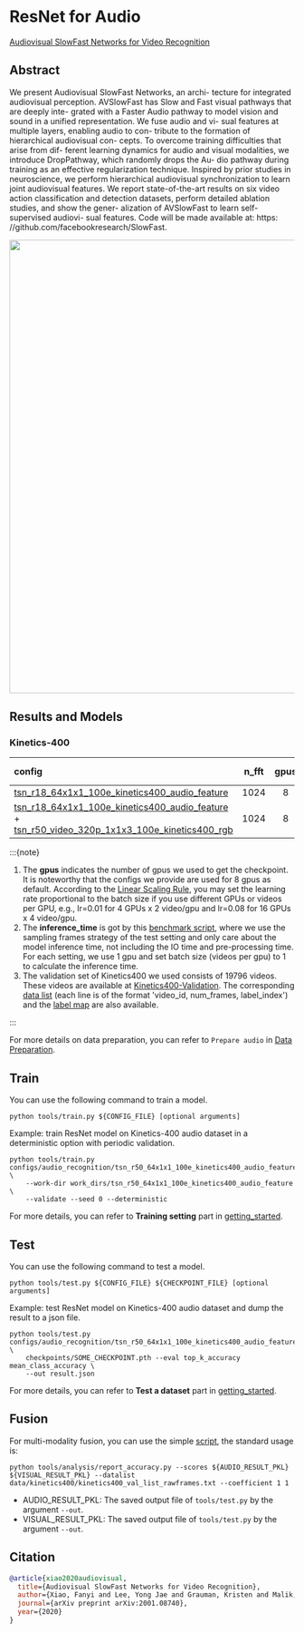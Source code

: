 # ResNet for Audio

[Audiovisual SlowFast Networks for Video Recognition](https://arxiv.org/abs/2001.08740)

<!-- [ALGORITHM] -->

## Abstract

<!-- [ABSTRACT] -->

We present Audiovisual SlowFast Networks, an archi-
tecture for integrated audiovisual perception. AVSlowFast has Slow and Fast visual pathways that are deeply inte- grated with a Faster Audio pathway to model vision and sound in a unified representation. We fuse audio and vi- sual features at multiple layers, enabling audio to con- tribute to the formation of hierarchical audiovisual con- cepts. To overcome training difficulties that arise from dif- ferent learning dynamics for audio and visual modalities, we introduce DropPathway, which randomly drops the Au- dio pathway during training as an effective regularization technique. Inspired by prior studies in neuroscience, we perform hierarchical audiovisual synchronization to learn joint audiovisual features. We report state-of-the-art results on six video action classification and detection datasets, perform detailed ablation studies, and show the gener- alization of AVSlowFast to learn self-supervised audiovi- sual features. Code will be made available at: https: //github.com/facebookresearch/SlowFast.

<!-- [IMAGE] -->

<div align=center>
<img src="https://user-images.githubusercontent.com/30782254/147050415-a30ad32a-ce52-452d-ac3d-91058c8d0cc9.png" width="800"/>
</div>

## Results and Models

### Kinetics-400

| config                        | n_fft | gpus |   backbone    | pretrain | top1 acc/delta | top5 acc/delta | inference_time(video/s) | gpu_mem(M) |            ckpt             |            log             |            json             |
| :---------------------------- | :---: | :--: | :-----------: | :------: | :------------: | :------------: | :---------------------: | :--------: | :-------------------------: | :------------------------: | :-------------------------: |
| [tsn_r18_64x1x1_100e_kinetics400_audio_feature](/configs/recognition_audio/resnet/tsn_r18_64x1x1_100e_kinetics400_audio_feature.py) | 1024  |  8   |   ResNet18    |   None   |      19.7      |     35.75      |            x            |    1897    | [ckpt](https://download.openmmlab.com/mmaction/recognition/audio_recognition/tsn_r18_64x1x1_100e_kinetics400_audio_feature/tsn_r18_64x1x1_100e_kinetics400_audio_feature_20201012-bf34df6c.pth) | [log](https://download.openmmlab.com/mmaction/recognition/audio_recognition/tsn_r18_64x1x1_100e_kinetics400_audio_feature/20201010_144630.log) | [json](https://download.openmmlab.com/mmaction/recognition/audio_recognition/tsn_r18_64x1x1_100e_kinetics400_audio_feature/20201010_144630.log.json) |
| [tsn_r18_64x1x1_100e_kinetics400_audio_feature](/configs/recognition_audio/resnet/tsn_r18_64x1x1_100e_kinetics400_audio_feature.py) + [tsn_r50_video_320p_1x1x3_100e_kinetics400_rgb](/configs/recognition/tsn/tsn_r50_video_320p_1x1x3_100e_kinetics400_rgb.py) | 1024  |  8   | ResNet(18+50) |   None   |  71.50(+0.39)  |  90.18(+0.14)  |            x            |     x      |              x              |             x              |              x              |

:::{note}

1. The **gpus** indicates the number of gpus we used to get the checkpoint. It is noteworthy that the configs we provide are used for 8 gpus as default.
   According to the [Linear Scaling Rule](https://arxiv.org/abs/1706.02677), you may set the learning rate proportional to the batch size if you use different GPUs or videos per GPU,
   e.g., lr=0.01 for 4 GPUs x 2 video/gpu and lr=0.08 for 16 GPUs x 4 video/gpu.
2. The **inference_time** is got by this [benchmark script](/tools/analysis/benchmark.py), where we use the sampling frames strategy of the test setting and only care about the model inference time, not including the IO time and pre-processing time. For each setting, we use 1 gpu and set batch size (videos per gpu) to 1 to calculate the inference time.
3. The validation set of Kinetics400 we used consists of 19796 videos. These videos are available at [Kinetics400-Validation](https://mycuhk-my.sharepoint.com/:u:/g/personal/1155136485_link_cuhk_edu_hk/EbXw2WX94J1Hunyt3MWNDJUBz-nHvQYhO9pvKqm6g39PMA?e=a9QldB). The corresponding [data list](https://download.openmmlab.com/mmaction/dataset/k400_val/kinetics_val_list.txt) (each line is of the format 'video_id, num_frames, label_index') and the [label map](https://download.openmmlab.com/mmaction/dataset/k400_val/kinetics_class2ind.txt) are also available.

:::

For more details on data preparation, you can refer to `Prepare audio` in [Data Preparation](/docs/data_preparation.md).

## Train

You can use the following command to train a model.

```shell
python tools/train.py ${CONFIG_FILE} [optional arguments]
```

Example: train ResNet model on Kinetics-400 audio dataset in a deterministic option with periodic validation.

```shell
python tools/train.py configs/audio_recognition/tsn_r50_64x1x1_100e_kinetics400_audio_feature.py \
    --work-dir work_dirs/tsn_r50_64x1x1_100e_kinetics400_audio_feature \
    --validate --seed 0 --deterministic
```

For more details, you can refer to **Training setting** part in [getting_started](/docs/getting_started.md#training-setting).

## Test

You can use the following command to test a model.

```shell
python tools/test.py ${CONFIG_FILE} ${CHECKPOINT_FILE} [optional arguments]
```

Example: test ResNet model on Kinetics-400 audio dataset and dump the result to a json file.

```shell
python tools/test.py configs/audio_recognition/tsn_r50_64x1x1_100e_kinetics400_audio_feature.py \
    checkpoints/SOME_CHECKPOINT.pth --eval top_k_accuracy mean_class_accuracy \
    --out result.json
```

For more details, you can refer to **Test a dataset** part in [getting_started](/docs/getting_started.md#test-a-dataset).

## Fusion

For multi-modality fusion, you can use the simple [script](/tools/analysis/report_accuracy.py), the standard usage is:

```shell
python tools/analysis/report_accuracy.py --scores ${AUDIO_RESULT_PKL} ${VISUAL_RESULT_PKL} --datalist data/kinetics400/kinetics400_val_list_rawframes.txt --coefficient 1 1
```

- AUDIO_RESULT_PKL: The saved output file of `tools/test.py` by the argument `--out`.
- VISUAL_RESULT_PKL: The saved output file of `tools/test.py` by the argument `--out`.

## Citation

```BibTeX
@article{xiao2020audiovisual,
  title={Audiovisual SlowFast Networks for Video Recognition},
  author={Xiao, Fanyi and Lee, Yong Jae and Grauman, Kristen and Malik, Jitendra and Feichtenhofer, Christoph},
  journal={arXiv preprint arXiv:2001.08740},
  year={2020}
}
```
